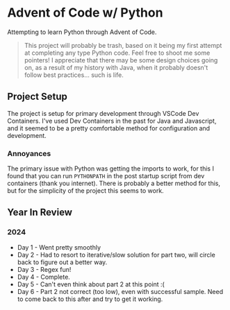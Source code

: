 # Advent of Code w/ Python

Attempting to learn Python through Advent of Code.

> This project will probably be trash, based on it being my first attempt at completing any type Python code.  Feel free to shoot me some pointers!   I appreciate that there may be some design choices going on, as a result of my history with Java, when it probably doesn't follow best practices... such is life.

## Project Setup

The project is setup for primary development through VSCode Dev Containers.  I've used Dev Containers in the past for Java and Javascript, and it seemed to be a pretty comfortable method for configuration and development.  

### Annoyances

The primary issue with Python was getting the imports to work, for this I found that you can run `PYTHONPATH` in the post startup script from dev containers (thank you internet).  There is probably a better method for this, but for the simplicity of the project this seems to work.

## Year In Review

### 2024

- Day 1 - Went pretty smoothly
- Day 2 - Had to resort to iterative/slow solution for part two, will circle back to figure out a better way.
- Day 3 - Regex fun!
- Day 4 - Complete.
- Day 5 - Can't even think about part 2 at this point :(
- Day 6 - Part 2 not correct (too low), even with successful sample.  Need to come back to this after and try to get it working.
